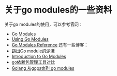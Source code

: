 # 关于go modules的一些资料
关于go modules的使用，可以参考官网：
- [Go Modules](https://github.com/golang/go/wiki/Modules)
- [ Using Go Modules](https://blog.golang.org/using-go-modules)
- [ Go Modules Reference](https://golang.org/ref/mod)
还有一些博客：
- [跳出Go module的泥潭](https://colobu.com/2018/08/27/learn-go-module/)
- [Introduction to Go Modules](https://roberto.selbach.ca/intro-to-go-modules/)
- [go依赖包管理工具对比](https://ieevee.com/tech/2017/07/10/go-import.html)
- [Golang 从gopath到 go modules](https://blog.csdn.net/finalheart/article/details/103229436)
